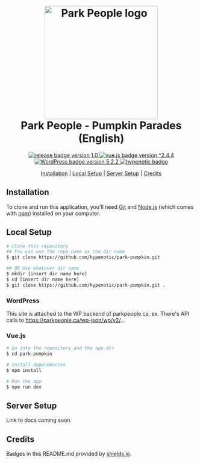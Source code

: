 <h1 align="center">
    <br>
    <a href="https://parkpeople.ca/pumpkinparades/" target="_blank"><img src="https://parkpeople.ca/custom/uploads/2019/07/Logo_Bilingual_stacked_colour.png" alt="Park People logo" width="300"></a>
    <br>
    Park People - Pumpkin Parades (English)
    <br>
</h1>

<p align="center">
    <a href="https://github.com/hypenotic/park-pumpkins/releases">
        <img src="https://img.shields.io/badge/release-v1.0-blue.svg" alt="release badge version 1.0">
    </a>
    <a href="https://github.com/nuxt/nuxt.js">
        <img src="https://img.shields.io/badge/vue.js-2.4.4-blue.svg" alt="vue.js badge version ^2.4.4">
    </a>
    <a href="https://github.com/WordPress/WordPress">
        <img src="https://img.shields.io/badge/WP-5.2.2-blue.svg" alt="WordPress badge version 5.2.2">
    </a>
    <a href="https://hypenotic.com">
        <img src="https://img.shields.io/badge/%3C%2F%3E%20with%20%E2%99%A5%EF%B8%8E%20by-hypenotic-red.svg" alt="hypenotic badge">
    </a>
    
</p>

<p align="center">
  <a href="#installation">Installation</a> |
  <a href="#local-setup">Local Setup</a> |
  <a href="#server-setup">Server Setup</a> |
  <a href="#credits">Credits</a> 
</p>

## Installation

To clone and run this application, you'll need [Git](https://git-scm.com) and [Node.js](https://nodejs.org/en/download/) (which comes with [npm](http://npmjs.com)) installed on your computer. 

## Local Setup

```bash
# Clone this repository
## You can use the repo name as the dir name
$ git clone https://github.com/hypenotic/park-pumpkin.git

## OR Use whatever dir name
$ mkdir [insert dir name here]
$ cd [insert dir name here]
$ git clone https://github.com/hypenotic/park-pumpkin.git .
```

### WordPress

This site is attached to the WP backend of parkpeople.ca.
ex. There's API calls to https://parkpeople.ca/wp-json/wp/v2/...

### Vue.js

```bash
# Go into the repository and the app dir
$ cd park-pumpkin

# Install dependencies
$ npm install

# Run the app
$ npm run dev
```

## Server Setup

Link to docs coming soon.

## Credits

Badges in this README.md provided by [shields.io](https://shields.io/#your-badge).

